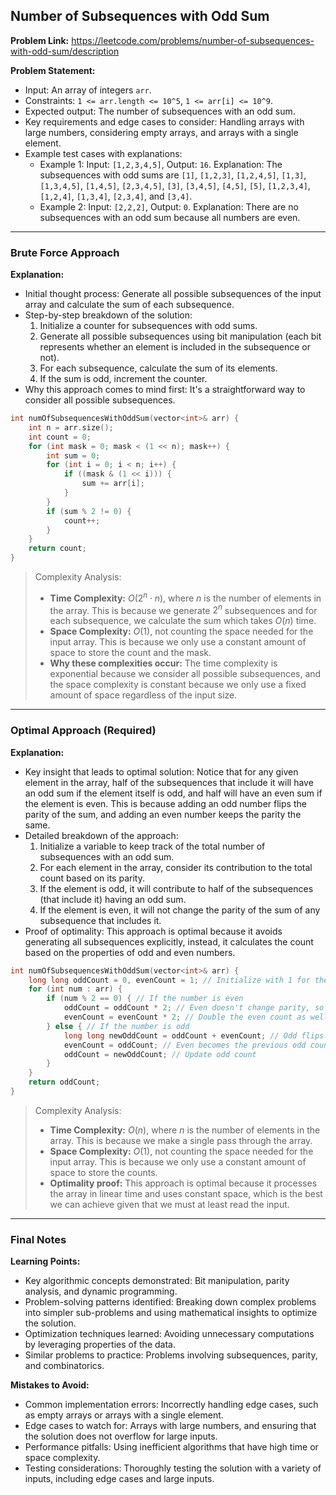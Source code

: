 ## Number of Subsequences with Odd Sum
**Problem Link:** https://leetcode.com/problems/number-of-subsequences-with-odd-sum/description

**Problem Statement:**
- Input: An array of integers `arr`.
- Constraints: `1 <= arr.length <= 10^5`, `1 <= arr[i] <= 10^9`.
- Expected output: The number of subsequences with an odd sum.
- Key requirements and edge cases to consider: Handling arrays with large numbers, considering empty arrays, and arrays with a single element.
- Example test cases with explanations:
  - Example 1: Input: `[1,2,3,4,5]`, Output: `16`. Explanation: The subsequences with odd sums are `[1]`, `[1,2,3]`, `[1,2,4,5]`, `[1,3]`, `[1,3,4,5]`, `[1,4,5]`, `[2,3,4,5]`, `[3]`, `[3,4,5]`, `[4,5]`, `[5]`, `[1,2,3,4]`, `[1,2,4]`, `[1,3,4]`, `[2,3,4]`, and `[3,4]`.
  - Example 2: Input: `[2,2,2]`, Output: `0`. Explanation: There are no subsequences with an odd sum because all numbers are even.

---

### Brute Force Approach

**Explanation:**
- Initial thought process: Generate all possible subsequences of the input array and calculate the sum of each subsequence.
- Step-by-step breakdown of the solution:
  1. Initialize a counter for subsequences with odd sums.
  2. Generate all possible subsequences using bit manipulation (each bit represents whether an element is included in the subsequence or not).
  3. For each subsequence, calculate the sum of its elements.
  4. If the sum is odd, increment the counter.
- Why this approach comes to mind first: It's a straightforward way to consider all possible subsequences.

```cpp
int numOfSubsequencesWithOddSum(vector<int>& arr) {
    int n = arr.size();
    int count = 0;
    for (int mask = 0; mask < (1 << n); mask++) {
        int sum = 0;
        for (int i = 0; i < n; i++) {
            if ((mask & (1 << i))) {
                sum += arr[i];
            }
        }
        if (sum % 2 != 0) {
            count++;
        }
    }
    return count;
}
```

> Complexity Analysis:
> - **Time Complexity:** $O(2^n \cdot n)$, where $n$ is the number of elements in the array. This is because we generate $2^n$ subsequences and for each subsequence, we calculate the sum which takes $O(n)$ time.
> - **Space Complexity:** $O(1)$, not counting the space needed for the input array. This is because we only use a constant amount of space to store the count and the mask.
> - **Why these complexities occur:** The time complexity is exponential because we consider all possible subsequences, and the space complexity is constant because we only use a fixed amount of space regardless of the input size.

---

### Optimal Approach (Required)

**Explanation:**
- Key insight that leads to optimal solution: Notice that for any given element in the array, half of the subsequences that include it will have an odd sum if the element itself is odd, and half will have an even sum if the element is even. This is because adding an odd number flips the parity of the sum, and adding an even number keeps the parity the same.
- Detailed breakdown of the approach:
  1. Initialize a variable to keep track of the total number of subsequences with an odd sum.
  2. For each element in the array, consider its contribution to the total count based on its parity.
  3. If the element is odd, it will contribute to half of the subsequences (that include it) having an odd sum.
  4. If the element is even, it will not change the parity of the sum of any subsequence that includes it.
- Proof of optimality: This approach is optimal because it avoids generating all subsequences explicitly, instead, it calculates the count based on the properties of odd and even numbers.

```cpp
int numOfSubsequencesWithOddSum(vector<int>& arr) {
    long long oddCount = 0, evenCount = 1; // Initialize with 1 for the empty subsequence
    for (int num : arr) {
        if (num % 2 == 0) { // If the number is even
            oddCount = oddCount * 2; // Even doesn't change parity, so double the odd count
            evenCount = evenCount * 2; // Double the even count as well
        } else { // If the number is odd
            long long newOddCount = oddCount + evenCount; // Odd flips parity, so add even to odd
            evenCount = oddCount; // Even becomes the previous odd count
            oddCount = newOddCount; // Update odd count
        }
    }
    return oddCount;
}
```

> Complexity Analysis:
> - **Time Complexity:** $O(n)$, where $n$ is the number of elements in the array. This is because we make a single pass through the array.
> - **Space Complexity:** $O(1)$, not counting the space needed for the input array. This is because we only use a constant amount of space to store the counts.
> - **Optimality proof:** This approach is optimal because it processes the array in linear time and uses constant space, which is the best we can achieve given that we must at least read the input.

---

### Final Notes

**Learning Points:**
- Key algorithmic concepts demonstrated: Bit manipulation, parity analysis, and dynamic programming.
- Problem-solving patterns identified: Breaking down complex problems into simpler sub-problems and using mathematical insights to optimize the solution.
- Optimization techniques learned: Avoiding unnecessary computations by leveraging properties of the data.
- Similar problems to practice: Problems involving subsequences, parity, and combinatorics.

**Mistakes to Avoid:**
- Common implementation errors: Incorrectly handling edge cases, such as empty arrays or arrays with a single element.
- Edge cases to watch for: Arrays with large numbers, and ensuring that the solution does not overflow for large inputs.
- Performance pitfalls: Using inefficient algorithms that have high time or space complexity.
- Testing considerations: Thoroughly testing the solution with a variety of inputs, including edge cases and large inputs.